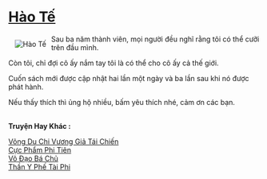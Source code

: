 <a href="https://truyenwiki.net/hao-te.36086/" title="Hào Tế"><h1>Hào Tế</h1></a><div style="display:table"><img align="right" style="float: left; padding: 10px;" src="https://truyenwiki.net/a/img/str/src/36086.jpg" alt="Hào Tế">Sau ba năm thành viên, mọi người đều nghĩ rằng tôi có thể cưỡi trên đầu mình.<p></p> Còn tôi, chỉ đợi cô ấy nắm tay tôi là có thể cho cô ấy cả thế giới.<p></p> Cuốn sách mới được cập nhật hai lần một ngày và ba lần sau khi nó được phát hành.<p></p> Nếu thấy thích thì ủng hộ nhiều, bấm yêu thích nhé, cảm ơn các bạn.</div><p><br><b>Truyện Hay Khác :</b></p><a href="https://truyenwiki.net/vong-du-chi-vuong-gia-tai-chien.35437/" alt="Võng Du Chi Vương Giả Tái Chiến">Võng Du Chi Vương Giả Tái Chiến</a><br/><a href="https://github.com/nownovels/topcv/tree/master/truyenhay/35393" alt="Cực Phẩm Phi Tiên">Cực Phẩm Phi Tiên</a><br/><a href="https://sangtacviet.wordpress.com/2020/10/22/vo-dao-ba-chu/" alt="Võ Đạo Bá Chủ">Võ Đạo Bá Chủ</a><br/><a href="https://github.com/nownovels/topcv/tree/master/truyenhay/41141" alt="Thần Y Phế Tài Phi">Thần Y Phế Tài Phi</a><br/>